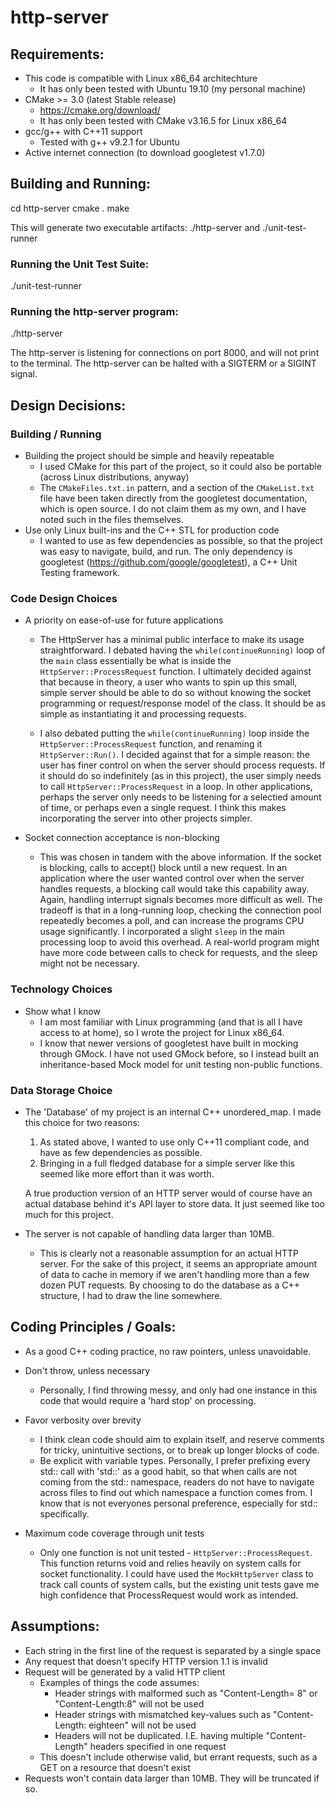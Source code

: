 # http-server

## Requirements:
- This code is compatible with Linux x86_64 architechture
    - It has only been tested with Ubuntu 19.10 (my personal machine)
- CMake >= 3.0 (latest Stable release)
    - https://cmake.org/download/
    - It has only been tested with CMake v3.16.5 for Linux x86_64
- gcc/g++ with C++11 support
    - Tested with g++ v9.2.1 for Ubuntu
- Active internet connection (to download googletest v1.7.0)

## Building and Running:
cd http-server
cmake .
make

This will generate two executable artifacts: ./http-server and ./unit-test-runner

### Running the Unit Test Suite:
./unit-test-runner

### Running the http-server program:
./http-server

The http-server is listening for connections on port 8000, and will not print to the terminal.
The http-server can be halted with a SIGTERM or a SIGINT signal.

## Design Decisions:
### Building / Running
- Building the project should be simple and heavily repeatable
    - I used CMake for this part of the project, so it could also be portable (across Linux distributions, anyway)
    - The `CMakeFiles.txt.in` pattern, and a section of the `CMakeList.txt` file have been taken directly from the
      googletest documentation, which is open source. I do not claim them as my own, and I have noted such in the
      files themselves.
- Use only Linux built-ins and the C++ STL for production code
    - I wanted to use as few dependencies as possible, so that the project was easy to navigate, build, and run.
      The only dependency is googletest (https://github.com/google/googletest), a C++ Unit Testing framework.

### Code Design Choices
- A priority on ease-of-use for future applications
    - The HttpServer has a minimal public interface to make its usage straightforward. I debated having the `while(continueRunning)`
      loop of the `main` class essentially be what is inside the `HttpServer::ProcessRequest` function. I ultimately decided against
      that because in theory, a user who wants to spin up this small, simple server should be able to do so without knowing the socket
      programming or request/response model of the class. It should be as simple as instantiating it and processing requests.

    - I also debated putting the `while(continueRunning)` loop inside the `HttpServer::ProcessRequest` function, and renaming it
      `HttpServer::Run()`. I decided against that for a simple reason: the user has finer control on when the server should process
      requests. If it should do so indefinitely (as in this project), the user simply needs to call `HttpServer::ProcessRequest` in a
      loop. In other applications, perhaps the server only needs to be listening for a selectied amount of time, or perhaps even a single
      request. I think this makes incorporating the server into other projects simpler.

- Socket connection acceptance is non-blocking
    - This was chosen in tandem with the above information. If the socket is blocking, calls to accept() block until a new request.
      In an application where the user wanted control over when the server handles requests, a blocking call would take this capability
      away. Again, handling interrupt signals becomes more difficult as well. The tradeoff is that in a long-running loop, checking
      the connection pool repeatedly becomes a poll, and can increase the programs CPU usage significantly. I incorporated a slight
      `sleep` in the main processing loop to avoid this overhead. A real-world program might have more code between calls to check
      for requests, and the sleep might not be necessary.

### Technology Choices
- Show what I know
    - I am most familiar with Linux programming (and that is all I have access to at home), so I wrote the project for Linux x86_64.
    - I know that newer versions of googletest have built in mocking through GMock. I have not used GMock before, so I instead built
      an inheritance-based Mock model for unit testing non-public functions.

### Data Storage Choice
- The 'Database' of my project is an internal C++ unordered_map. I made this choice for two reasons:
    1) As stated above, I wanted to use only C++11 compliant code, and have as few dependencies as possible.
    2) Bringing in a full fledged database for a simple server like this seemed like more effort than it was worth.

    A true production version of an HTTP server would of course have an actual database behind it's API layer to store data. It just
    seemed like too much for this project.

- The server is not capable of handling data larger than 10MB.
    - This is clearly not a reasonable assumption for an actual HTTP server. For the sake of this project, it seems an appropriate
      amount of data to cache in memory if we aren't handling more than a few dozen PUT requests. By choosing to do the database
      as a C++ structure, I had to draw the line somewhere. 

## Coding Principles / Goals:
- As a good C++ coding practice, no raw pointers, unless unavoidable.
- Don't throw, unless necessary
    - Personally, I find throwing messy, and only had one instance in this code that would require a 'hard stop' on processing.

- Favor verbosity over brevity
    - I think clean code should aim to explain itself, and reserve comments for tricky, unintuitive sections, or to break up longer
      blocks of code.
    - Be explicit with variable types. Personally, I prefer prefixing every std:: call with 'std::' as a good habit, so
      that when calls are not coming from the std:: namespace, readers do not have to navigate across files to find out which
      namespace a function comes from. I know that is not everyones personal preference, especially for std:: specifically.

- Maximum code coverage through unit tests
    - Only one function is not unit tested - `HttpServer::ProcessRequest`. This function returns void and relies heavily on system
      calls for socket functionality. I could have used the `MockHttpServer` class to track call counts of system calls, but the
      existing unit tests gave me high confidence that ProcessRequest would work as intended.

## Assumptions:
- Each string in the first line of the request is separated by a single space
- Any request that doesn't specify HTTP version 1.1 is invalid
- Request will be generated by a valid HTTP client
    - Examples of things the code assumes:
        - Header strings with malformed such as "Content-Length= 8" or "Content-Length:8" will not be used
        - Header strings with mismatched key-values such as "Content-Length: eighteen" will not be used
        - Headers will not be duplicated. I.E. having multiple "Content-Length" headers specified in one request
    - This doesn't include otherwise valid, but errant requests, such as a GET on a resource that doesn't exist
- Requests won't contain data larger than 10MB. They will be truncated if so.